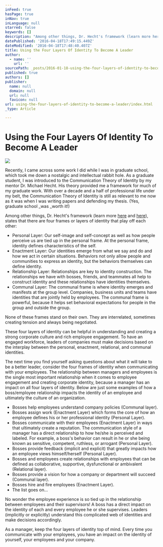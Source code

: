 ```yaml
---
inFeed: true
hasPage: true
inNav: true
inLanguage: null
starred: false
keywords: []
description: "Among other things, Dr. Hecht's framework (learn more here and here), states that there are four frames or layers of identity that play off each other:"
datePublished: '2016-04-18T17:49:15.449Z'
dateModified: '2016-04-18T17:48:40.407Z'
title: Using the Four Layers Of Identity To Become A Leader
author:
  - name: ''
    url: ''
sourcePath: _posts/2016-01-18-using-the-four-layers-of-identity-to-become-a-leader.md
published: true
authors: []
publisher:
  name: null
  domain: null
  url: null
  favicon: null
url: using-the-four-layers-of-identity-to-become-a-leader/index.html
_type: Article

---
```

# Using the Four Layers Of Identity To Become A Leader
![](https://s3-us-west-2.amazonaws.com/the-grid-img/p/cddb65959f2e0d35e2385eb11689b5bee90195f1.jpg)

Recently, I came across some work I did while I was in graduate school, which took me down a nostalgic and intellectual rabbit hole. As a graduate student, I was introduced to the Communication Theory of Identity by my mentor Dr. Michael Hecht. His theory provided me a framework for much of my graduate work. With over a decade and a half of professional life under my belt, the Communication Theory of Identity is still as relevant to me now as it was when I was writing papers and defending my thesis. (Yes, graduate school _was _worth it!)

Among other things, Dr. Hecht's framework (learn more [here][0] and [here][1]), states that there are four frames or layers of identity that play off each other:

* Personal Layer: Our self-image and self-concept as well as how people perceive us are tied up in the personal frame. At the personal frame, identity defines characteristics of the self.
* Enactment Layer: Our identities emerge from what we say and do and how we act in certain situations. Behaviors not only allow people and communities to express an identity, but the behaviors themselves can define identity. 
* Relationship Layer: Relationships are key to identity construction. The relationships we have with bosses, friends, and teammates all help to construct identity and these relationships have identities themselves. 
* Communal Layer: The communal frame is where identity emerges and manifests at the group level. Companies, business units and teams have identities that are jointly held by employees. The communal frame is powerful, because it helps set behavioral expectations for people in the group and outside the group.

None of these frames stand on their own. They are interrelated, sometimes creating tension and always being negotiated. 

These four layers of identity can be helpful in understanding and creating a strong corporate culture and rich employee engagement. To have an engaged workforce, leaders of companies must make decisions based on the interplay between the personal, enactment, relational, and communal identities.

The next time you find yourself asking questions about what it will take to be a better leader, consider the four frames of identity when communicating with your employees. The relationship between managers and employees is the single most important relationship when it comes to employee engagement and creating corporate identity, because a manager has an impact on all four layers of identity. Below are just some examples of how a boss/employee relationship impacts the identity of an employee and ultimately the culture of an organization.

* Bosses help employees understand company policies (Communal layer).
* Bosses assign work (Enactment Layer) which forms the core of how an employee defines his or her professional identity (Personal Layer).
* Bosses communicate with their employees (Enactment Layer) in ways that ultimately create a reputation. The communication style of a manager has a direct relationship to how he/she is perceived and labeled. For example, a boss's behavior can result in he or she being known as sensitive, competent, ruthless, or arrogant (Personal Layer).
* Bosses provide feedback (implicit and explicit) that greatly impacts how an employee views himself/herself (Personal Layer).
* Bosses and employees create relationships with employees that can be defined as collaborative, supportive, dysfunctional or ambivalent (Relational layer).
* Bosses provide a vision for how a company or department will succeed (Communal layer).
* Bosses hire and fire employees (Enactment Layer).
* The list goes on...

No wonder the employee experience is so tied up in the relationship between employees and their supervisors! A boss has a direct impact on the identity of each and every employee he or she supervises. Leaders (implicitly or explicitly) understand this complicated web of identities and make decisions accordingly.

As a manager, keep the four layers of identity top of mind. Every time you communicate with your employees, you have an impact on the identity of yourself, your employees and your company. 

[0]: http://www.sagepub.com/sites/default/files/upm-binaries/43569_8.pdf
[1]: http://www.tandfonline.com/doi/pdf/10.1080/03637759309376297